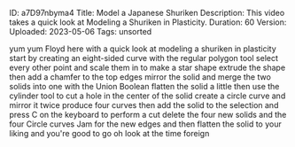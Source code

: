 ID: a7D97nbyma4
Title: Model a Japanese Shuriken
Description: This video takes a quick look at Modeling a Shuriken in Plasticity.
Duration: 60
Version: 
Uploaded: 2023-05-06
Tags: unsorted

yum yum
Floyd here with a quick look at modeling
a shuriken in plasticity start by
creating an eight-sided curve with the
regular polygon tool select every other
point and scale them in to make a star
shape extrude the shape then add a
chamfer to the top edges mirror the
solid and merge the two solids into one
with the Union Boolean flatten the solid
a little
then use the cylinder tool to cut a hole
in the center of the solid
create a circle curve and mirror it
twice
produce four curves
then add the solid to the selection and
press C on the keyboard to perform a cut
delete the four new solids and the four
Circle curves
Jam for the new edges and then flatten
the solid to your liking and you're good
to go
oh look at the time
foreign
